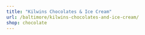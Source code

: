 ```yaml
---
title: "Kilwins Chocolates & Ice Cream"
url: /baltimore/kilwins-chocolates-and-ice-cream/
shop: chocolate
---
```

